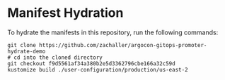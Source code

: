 # Manifest Hydration

To hydrate the manifests in this repository, run the following commands:

```shell
git clone https://github.com/zachaller/argocon-gitops-promoter-hydrate-demo
# cd into the cloned directory
git checkout f9d5561af34a380b2e5d3362796cbe166a32c59d
kustomize build ./user-configuration/production/us-east-2
```
